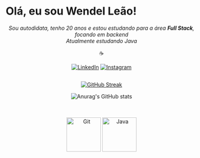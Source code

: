  # Olá, eu sou Wendel Leão!

<div align=center>
  
*Sou autodidata, tenho 20 anos e estou estudando para a área ***Full Stack***, focando em backend* <br>
*Atualmente estudando Java*

☕

[![LinkedIn](https://img.shields.io/badge/LinkedIn-000?style=for-the-badge&logo=linkedin&logoColor=0E76A8)](https://www.linkedin.com/in/wendel-leao-devback/) [![Instagram](https://img.shields.io/badge/Instagram-000?style=for-the-badge&logo=instagram)](https://www.instagram.com/wendel_leaoo/)

</div>

##

<div align=center>
  
  [![GitHub Streak](https://streak-stats.demolab.com/?user=WendelLR99&theme=great-gatsby&background=000&border=30A3DC&dates=FFF)](https://git.io/streak-stats)

  ![Anurag's GitHub stats](https://github-readme-stats.vercel.app/api?username=WendelLR99&theme=great-gatsby&show_icons=true)
  
</div>
  
##
  
<div align="center"><br>
  <img alt="Git" src="https://cdn.jsdelivr.net/gh/devicons/devicon/icons/git/git-original.svg" style="height:90px; width:90px"/>
  <img alt="Java" src="https://cdn.jsdelivr.net/gh/devicons/devicon/icons/java/java-original.svg" style="height:90px; width:90px"/>
</div>
